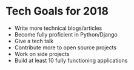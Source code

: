 # Tech Goals for 2018
- Write more technical blogs/articles
- Become fully proficient in Python/Django
- Give a tech talk
- Contribute more to open source projects
- Work on side projects
- Build at least 10 fully functioning applications
